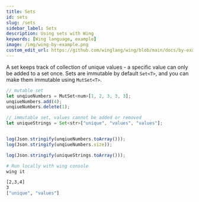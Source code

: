 ```yaml
---
title: Sets
id: sets
slug: /sets
sidebar_label: Sets
description: Using sets with Wing
keywords: [Wing language, example]
image: /img/wing-by-example.png
custom_edit_url: https://github.com/winglang/wing/blob/main/docs/by-example/11-sets.md
---
```



A set keeps track of collection of unique values - a specific value can only be added to a set once. Sets are immutable by default `Set<T>`, and you can make them immutable using `MutSet<T>`.


```js playground example title="main.w"
// mutable set
let unqiueNumbers = MutSet<num>[1, 2, 3, 3, 3];
unqiueNumbers.add(4);
unqiueNumbers.delete(1);

// immutable set, values cannot be added or removed
let uniqueStrings = Set<str>["unique", "values", "values"];


log(Json.stringify(unqiueNumbers.toArray()));
log(Json.stringify(unqiueNumbers.size));

log(Json.stringify(uniqueStrings.toArray()));
```

```bash title="Wing console output"
# Run locally with wing console
wing it

[2,3,4]
3
["unique", "values"]
```